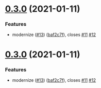 # [0.3.0](https://github.com/estahn/json-query-wrapper/compare/v0.2.1...v0.3.0) (2021-01-11)


### Features

* modernize ([#13](https://github.com/estahn/json-query-wrapper/issues/13)) ([baf2c7f](https://github.com/estahn/json-query-wrapper/commit/baf2c7f8ac2b255cc40f8f6efce9ce4fbee2acf6)), closes [#11](https://github.com/estahn/json-query-wrapper/issues/11) [#12](https://github.com/estahn/json-query-wrapper/issues/12)

# [0.3.0](https://github.com/estahn/json-query-wrapper/compare/v0.2.1...v0.3.0) (2021-01-11)


### Features

* modernize ([#13](https://github.com/estahn/json-query-wrapper/issues/13)) ([baf2c7f](https://github.com/estahn/json-query-wrapper/commit/baf2c7f8ac2b255cc40f8f6efce9ce4fbee2acf6)), closes [#11](https://github.com/estahn/json-query-wrapper/issues/11) [#12](https://github.com/estahn/json-query-wrapper/issues/12)
